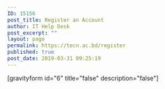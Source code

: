 ```yaml
---
ID: 15156
post_title: Register an Account
author: IT Help Desk
post_excerpt: ""
layout: page
permalink: https://tecn.ac.bd/register
published: true
post_date: 2019-03-31 09:25:19
---
```

<!-- wp:shortcode -->
[gravityform id="6" title="false" description="false"]
<!-- /wp:shortcode -->

<!-- wp:paragraph -->
<p></p>
<!-- /wp:paragraph -->